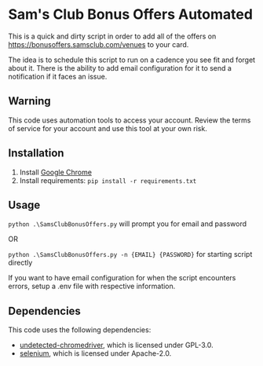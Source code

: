 # Sam's Club Bonus Offers Automated

This is a quick and dirty script in order to add all of the offers on https://bonusoffers.samsclub.com/venues to your card.

The idea is to schedule this script to run on a cadence you see fit and forget about it. There is the ability to add email configuration for it to send a notification if it faces an issue.

## Warning
This code uses automation tools to access your account. Review the terms of service for your account and use this tool at your own risk.

## Installation
1. Install [Google Chrome](https://www.google.com/chrome/)
2. Install requirements: `pip install -r requirements.txt`

## Usage
`python .\SamsClubBonusOffers.py` will prompt you for email and password

OR

`python .\SamsClubBonusOffers.py -n {EMAIL} {PASSWORD}` for starting script directly

If you want to have email configuration for when the script encounters errors, setup a .env file with respective information.

## Dependencies
This code uses the following dependencies:

- [undetected-chromedriver](https://github.com/ultrafunkamsterdam/undetected-chromedriver), which is licensed under GPL-3.0.
- [selenium](https://github.com/SeleniumHQ/Selenium), which is licensed under Apache-2.0.


